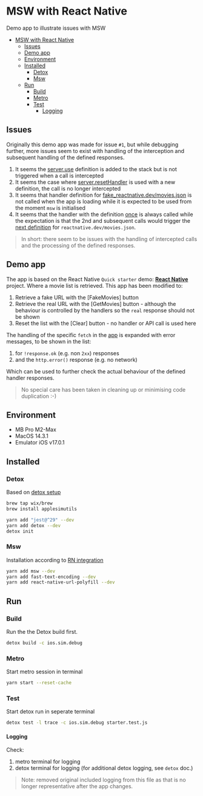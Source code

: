 # MSW with React Native

Demo app to illustrate issues with MSW

- [MSW with React Native](#msw-with-react-native)
  - [Issues](#issues)
  - [Demo app](#demo-app)
  - [Environment](#environment)
  - [Installed](#installed)
    - [Detox](#detox)
    - [Msw](#msw)
  - [Run](#run)
    - [Build](#build)
    - [Metro](#metro)
    - [Test](#test)
      - [Logging](#logging)

## Issues

Originally this demo app was made for issue `#1`, but while debugging further, more issues seem to exist with handling of the interception and subsequent handling of the defined responses.

1. It seems the [server.use](./e2e/starter.test.js#68) definition is added to the stack but is not triggered when a call is intercepted
2. It seems the case where [server.resetHandler](./e2e/starter.test.js#66) is used with a new definition, the call is no longer intercepted
3. It seems that handler definition for [fake_reactnative.dev/movies.json](/e2e/mocks/handlers.js#35) is not called when the app is loading while it is expected to be used from the moment `msw` is initialised
4. It seems that the handler with the definition [once](/e2e/mocks/handlers.js#9) is always called while the expectation is that the 2nd and subsequent calls would trigger the [next definition](/e2e/mocks/handlers.js#17) for `reactnative.dev/movies.json`.

> In short: there seem to be issues with the handling of intercepted calls and the processing of the defined responses.

## Demo app

The app is based on the React Native `Quick starter` demo: [**React Native**](https://reactnative.dev) project. Where a movie list is retrieved. This app has been modified to:

1. Retrieve a fake URL with the [FakeMovies] button
2. Retrieve the real URL with the [GetMovies] button - although the behaviour is controlled by the handlers so the `real` response should not be shown
3. Reset the list with the [Clear] button - no handler or API call is used here

The handling of the specific `fetch` in the [app](./App.tsx) is expanded with error messages, to be shown in the list:

1. for `!response.ok` (e.g. non `2xx`) responses
2. and the `http.error()` response (e.g. no network)

Which can be used to further check the actual behaviour of the defined handler responses.

> No special care has been taken in cleaning up or minimising code duplication :-)


## Environment


- MB Pro M2-Max
- MacOS 14.3.1
- Emulator iOS v17.0.1

## Installed

### Detox

Based on [detox setup](https://wix.github.io/Detox/docs/introduction/environment-setup/)

```bash
brew tap wix/brew
brew install applesimutils

yarn add "jest@^29" --dev
yarn add detox --dev
detox init
```

### Msw

Installation according to [RN integration](https://mswjs.io/docs/integrations/react-native)

```bash
yarn add msw --dev
yarn add fast-text-encoding --dev  
yarn add react-native-url-polyfill --dev
```

## Run

### Build

Run the the Detox build first.

```bash
detox build -c ios.sim.debug
```

### Metro

Start metro session in terminal

```bash
yarn start --reset-cache
```

### Test

Start detox run in seperate terminal

```bash
detox test -l trace -c ios.sim.debug starter.test.js 
```

#### Logging

Check:

1. metro terminal for logging
2. detox terminal for logging (for additional detox logging, see `detox` doc.)

> Note: removed original included logging from this file as that is no longer representative after the app changes.
